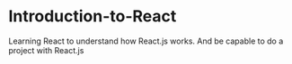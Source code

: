 # Introduction-to-React
Learning React to understand how React.js works.
And be capable to do a project with React.js
